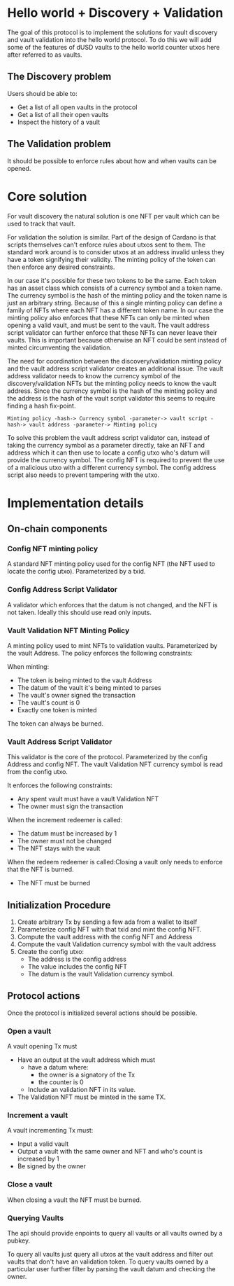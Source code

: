 # Hello world + Discovery + Validation

The goal of this protocol is to implement the solutions for vault discovery and vault validation into the hello world protocol.
To do this we will add some of the features of dUSD vaults to the hello world counter utxos here after referred to as vaults.

## The Discovery problem

Users should be able to:
- Get a list of all open vaults in the protocol
- Get a list of all their open vaults
- Inspect the history of a vault

## The Validation problem

It should be possible to enforce rules about how and when vaults can be opened.

# Core solution

For vault discovery the natural solution is one NFT per vault which can be used to track that vault.

For validation the solution is similar.
Part of the design of Cardano is that scripts themselves can't enforce rules about utxos sent to them.
The standard work around is to consider utxos at an address invalid unless they have a token signifying their validity.
The minting policy of the token can then enforce any desired constraints.

In our case it's possible for these two tokens to be the same.
Each token has an asset class which consists of a currency symbol and a token name.
The currency symbol is the hash of the minting policy and the token name is just an arbitrary string.
Because of this a single minting policy can define a family of NFTs where each NFT has a different token name.
In our case the minting policy also enforces that these NFTs can only be minted when opening a valid vault, and must be sent to the vault.
The vault address script validator can further enforce that these NFTs can never leave their vaults.
This is important because otherwise an NFT could be sent instead of minted circumventing the validation.

The need for coordination between the discovery/validation minting policy and the vault address script validator creates an additional issue.
The vault address validator needs to know the currency symbol of the discovery/validation NFTs
but the minting policy needs to know the vault address.
Since the currency symbol is the hash of the minting policy and the address is the hash of the vault script validator this seems to require finding a hash fix-point.

```
Minting policy -hash-> Currency symbol -parameter-> vault script -hash-> vault address -parameter-> Minting policy
```

To solve this problem the vault address script validator can,
instead of taking the currency symbol as a parameter directly,
take an NFT and address which it can then use to locate a config utxo
who's datum will provide the currency symbol.
The config NFT is required to prevent the use of a malicious utxo with a different currency symbol.
The config address script also needs to prevent tampering with the utxo.

# Implementation details

## On-chain components

### Config NFT minting policy

A standard NFT minting policy used for the config NFT (the NFT used to locate the config utxo).
Parameterized by a txid.

### Config Address Script Validator

A validator which enforces that the datum is not changed, and the NFT is not taken.
Ideally this should use read only inputs.

### Vault Validation NFT Minting Policy

A minting policy used to mint NFTs to validation vaults.
Parameterized by the vault Address.
The policy enforces the following constraints:

When minting:

- The token is being minted to the vault Address
- The datum of the vault it's being minted to parses
- The vault's owner signed the transaction
- The vault's count is 0
- Exactly one token is minted

The token can always be burned.

### Vault Address Script Validator

This validator is the core of the protocol.
Parameterized by the config Address and config NFT.
The vault Validation NFT currency symbol is read from the config utxo.

It enforces the following constraints:

- Any spent vault must have a vault Validation NFT
- The owner must sign the transaction

When the increment redeemer is called:

- The datum must be increased by 1
- The owner must not be changed
- The NFT stays with the vault

When the redeem redeemer is called:Closing a vault only needs to enforce that the NFT is burned.

- The NFT must be burned

## Initialization Procedure

1) Create arbitrary Tx by sending a few ada from a wallet to itself
2) Parameterize config NFT with that txid and mint the config NFT.
3) Compute the vault address with the config NFT and Address
4) Compute the vault Validation currency symbol with the vault address
5) Create the config utxo:
	- The address is the config address
	- The value includes the config NFT
	- The datum is the vault Validation currency symbol.

## Protocol actions

Once the protocol is initialized several actions should be possible.

### Open a vault

A vault opening Tx must
- Have an output at the vault address which must
	- have a datum where:
		- the owner is a signatory of the Tx
		- the counter is 0
	- Include an validation NFT in its value.
- The Validation NFT must be minted in the same TX.

### Increment a vault

A vault incrementing Tx must:
- Input a valid vault
- Output a vault with the same owner and NFT and who's count is increased by 1
- Be signed by the owner

### Close a vault

When closing a vault the NFT must be burned.

### Querying Vaults

The api should provide enpoints to query all vaults or all vaults owned by a pubkey.

To query all vaults just query all utxos at the vault address and filter out vaults that don't have an validation token.
To query vaults owned by a particular user further filter by parsing the vault datum and checking the owner.


